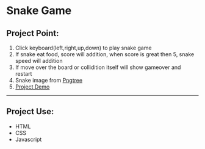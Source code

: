# Snake Game

## Project Point:

1. Click keyboard(left,right,up,down) to play snake game
2. If snake eat food, score will addition, when score is great then 5, snake speed will addition
3. If move over the board or collidition itself will show gameover and restart
4. Snake image from [Pngtree](https://pngtree.com/)
5. [Project Demo](https://day-project.zkhsin.now.sh/Snake%20Game/)

---

## Project Use:

- HTML
- CSS
- Javascript
